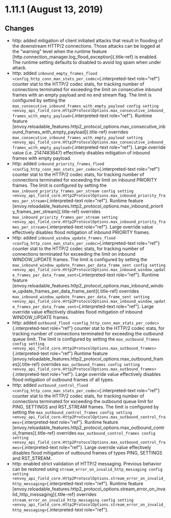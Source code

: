 1.11.1 (August 13, 2019)
========================

Changes
-------

-   http: added mitigation of client initiated attacks that result in
    flooding of the downstream HTTP/2 connections. Those attacks can be
    logged at the \"warning\" level when the runtime feature
    [http.connection\_manager.log\_flood\_exception]{.title-ref} is
    enabled. The runtime setting defaults to disabled to avoid log spam
    when under attack.
-   http: added
    `inbound_empty_frames_flood <config_http_conn_man_stats_per_codec>`{.interpreted-text
    role="ref"} counter stat to the HTTP/2 codec stats, for tracking
    number of connections terminated for exceeding the limit on
    consecutive inbound frames with an empty payload and no end stream
    flag. The limit is configured by setting the
    `max_consecutive_inbound_frames_with_empty_payload config setting <envoy_api_field_core.Http2ProtocolOptions.max_consecutive_inbound_frames_with_empty_payload>`{.interpreted-text
    role="ref"}. Runtime feature
    [envoy.reloadable\_features.http2\_protocol\_options.max\_consecutive\_inbound\_frames\_with\_empty\_payload]{.title-ref}
    overrides
    `max_consecutive_inbound_frames_with_empty_payload setting <envoy_api_field_core.Http2ProtocolOptions.max_consecutive_inbound_frames_with_empty_payload>`{.interpreted-text
    role="ref"}. Large override value (i.e. 2147483647) effectively
    disables mitigation of inbound frames with empty payload.
-   http: added
    `inbound_priority_frames_flood <config_http_conn_man_stats_per_codec>`{.interpreted-text
    role="ref"} counter stat to the HTTP/2 codec stats, for tracking
    number of connections terminated for exceeding the limit on inbound
    PRIORITY frames. The limit is configured by setting the
    `max_inbound_priority_frames_per_stream config setting <envoy_api_field_core.Http2ProtocolOptions.max_inbound_priority_frames_per_stream>`{.interpreted-text
    role="ref"}. Runtime feature
    [envoy.reloadable\_features.http2\_protocol\_options.max\_inbound\_priority\_frames\_per\_stream]{.title-ref}
    overrides
    `max_inbound_priority_frames_per_stream setting <envoy_api_field_core.Http2ProtocolOptions.max_inbound_priority_frames_per_stream>`{.interpreted-text
    role="ref"}. Large override value effectively disables flood
    mitigation of inbound PRIORITY frames.
-   http: added
    `inbound_window_update_frames_flood <config_http_conn_man_stats_per_codec>`{.interpreted-text
    role="ref"} counter stat to the HTTP/2 codec stats, for tracking
    number of connections terminated for exceeding the limit on inbound
    WINDOW\_UPDATE frames. The limit is configured by setting the
    `max_inbound_window_update_frames_per_data_frame_sent config setting <envoy_api_field_core.Http2ProtocolOptions.max_inbound_window_update_frames_per_data_frame_sent>`{.interpreted-text
    role="ref"}. Runtime feature
    [envoy.reloadable\_features.http2\_protocol\_options.max\_inbound\_window\_update\_frames\_per\_data\_frame\_sent]{.title-ref}
    overrides
    `max_inbound_window_update_frames_per_data_frame_sent setting <envoy_api_field_core.Http2ProtocolOptions.max_inbound_window_update_frames_per_data_frame_sent>`{.interpreted-text
    role="ref"}. Large override value effectively disables flood
    mitigation of inbound WINDOW\_UPDATE frames.
-   http: added
    `outbound_flood <config_http_conn_man_stats_per_codec>`{.interpreted-text
    role="ref"} counter stat to the HTTP/2 codec stats, for tracking
    number of connections terminated for exceeding the outbound queue
    limit. The limit is configured by setting the
    `max_outbound_frames config setting <envoy_api_field_core.Http2ProtocolOptions.max_outbound_frames>`{.interpreted-text
    role="ref"} Runtime feature
    [envoy.reloadable\_features.http2\_protocol\_options.max\_outbound\_frames]{.title-ref}
    overrides
    `max_outbound_frames config setting <envoy_api_field_core.Http2ProtocolOptions.max_outbound_frames>`{.interpreted-text
    role="ref"}. Large override value effectively disables flood
    mitigation of outbound frames of all types.
-   http: added
    `outbound_control_flood <config_http_conn_man_stats_per_codec>`{.interpreted-text
    role="ref"} counter stat to the HTTP/2 codec stats, for tracking
    number of connections terminated for exceeding the outbound queue
    limit for PING, SETTINGS and RST\_STREAM frames. The limit is
    configured by setting the
    `max_outbound_control_frames config setting <envoy_api_field_core.Http2ProtocolOptions.max_outbound_control_frames>`{.interpreted-text
    role="ref"}. Runtime feature
    [envoy.reloadable\_features.http2\_protocol\_options.max\_outbound\_control\_frames]{.title-ref}
    overrides
    `max_outbound_control_frames config setting <envoy_api_field_core.Http2ProtocolOptions.max_outbound_control_frames>`{.interpreted-text
    role="ref"}. Large override value effectively disables flood
    mitigation of outbound frames of types PING, SETTINGS and
    RST\_STREAM.
-   http: enabled strict validation of HTTP/2 messaging. Previous
    behavior can be restored using
    `stream_error_on_invalid_http_messaging config setting <envoy_api_field_core.Http2ProtocolOptions.stream_error_on_invalid_http_messaging>`{.interpreted-text
    role="ref"}. Runtime feature
    [envoy.reloadable\_features.http2\_protocol\_options.stream\_error\_on\_invalid\_http\_messaging]{.title-ref}
    overrides
    `stream_error_on_invalid_http_messaging config setting <envoy_api_field_core.Http2ProtocolOptions.stream_error_on_invalid_http_messaging>`{.interpreted-text
    role="ref"}.
